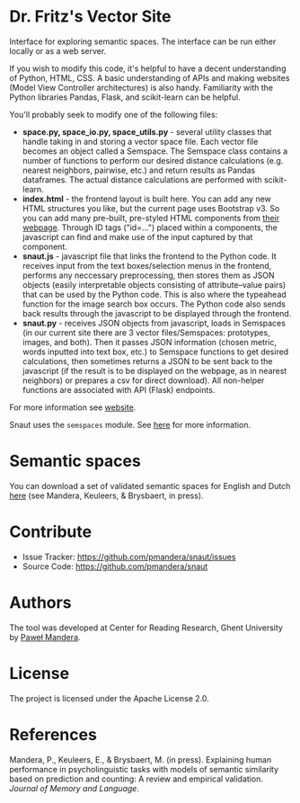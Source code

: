 Dr. Fritz's Vector Site
=====

Interface for exploring semantic spaces.  The interface can be run either
locally or as a web server. 

If you wish to modify this code, it's helpful to have a decent understanding of Python, HTML, CSS. A basic understanding of APIs and making websites (Model View Controller architectures) is also handy. Familiarity with the Python libraries Pandas, Flask, and scikit-learn can be helpful.

You'll probably seek to modify one of the following files:
- **space.py, space_io.py, space_utils.py** - several utility classes that handle taking in and storing a vector space file. Each vector file becomes an object called a Semspace. The Semspace class contains a number of functions to perform our desired distance calculations (e.g. nearest neighbors, pairwise, etc.) and return results as Pandas dataframes. The actual distance calculations are performed with scikit-learn.
- **index.html** - the frontend layout is built here. You can add any new HTML structures you like, but the current page uses Bootstrap v3. So you can add many pre-built, pre-styled HTML components from [their webpage](https://getbootstrap.com/docs/3.3/components/). Through ID tags ("id=...") placed within a components, the javascript can find and make use of the input captured by that component.
- **snaut.js** - javascript file that links the frontend to the Python code. It receives input from the text boxes/selection menus in the frontend, performs any neccessary preprocessing, then stores them as JSON objects (easily interpretable objects consisting of attribute–value pairs) that can be used by the Python code. This is also where the typeahead function for the image search box occurs. The Python code also sends back results through the javascript to be displayed through the frontend.
- **snaut.py** -  receives JSON objects from javascript, loads in Semspaces (in our current site there are 3 vector files/Semspaces: prototypes, images, and both). Then it passes JSON information (chosen metric, words inputted into text box, etc.) to Semspace functions to get desired calculations, then sometimes returns a JSON to be sent back to the javascript (if the result is to be displayed on the webpage, as in nearest neighbors) or prepares a csv for direct download).  All non-helper functions are associated with API (Flask) endpoints.


For more information see [website](http://crr.ugent.be/snaut/).

Snaut uses the `semspaces` module. See
[here](http://github.com/pmandera/semspaces/) for more information.

# Semantic spaces

You can download a set of validated semantic spaces for English and Dutch
[here](http://zipf.ugent.be/snaut/spaces/) (see Mandera, Keuleers, & Brysbaert,
in press). 

# Contribute 

- Issue Tracker: https://github.com/pmandera/snaut/issues
- Source Code: https://github.com/pmandera/snaut

# Authors

The tool was developed at Center for Reading Research, Ghent University by
[Paweł Mandera](http://crr.ugent.be/pawel-mandera).

# License

The project is licensed under the Apache License 2.0.

# References

Mandera, P., Keuleers, E., & Brysbaert, M. (in press). Explaining human
performance in psycholinguistic tasks with models of semantic similarity based
on prediction and counting: A review and empirical validation. *Journal of
Memory and Language*.
